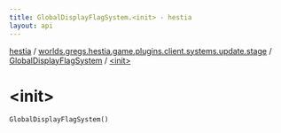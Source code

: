 ```yaml
---
title: GlobalDisplayFlagSystem.<init> - hestia
layout: api
---
```


<div class='api-docs-breadcrumbs'><a href="../../index.html">hestia</a> / <a href="../index.html">worlds.gregs.hestia.game.plugins.client.systems.update.stage</a> / <a href="index.html">GlobalDisplayFlagSystem</a> / <a href="./-init-.html">&lt;init&gt;</a></div>

# &lt;init&gt;

<div class="signature"><code><span class="identifier">GlobalDisplayFlagSystem</span><span class="symbol">(</span><span class="symbol">)</span></code></div>
